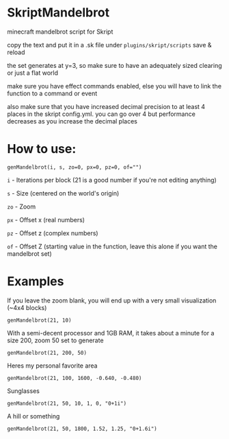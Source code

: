 # SkriptMandelbrot
minecraft mandelbrot script for Skript

copy the text and put it in a .sk file under `plugins/skript/scripts`
save & reload

the set generates at y=3, so make sure to have an adequately sized clearing
or just a flat world

make sure you have effect commands enabled, else you will have
to link the function to a command or event

also make sure that you have increased decimal precision to at least
4 places in the skript config.yml. you can go over 4 but performance
decreases as you increase the decimal places

# How to use:

`genMandelbrot(i, s, zo=0, px=0, pz=0, of="")`

`i` - Iterations per block (21 is a good number if you're not editing anything)

`s` - Size (centered on the world's origin)

`zo` - Zoom

`px` - Offset x (real numbers)

`pz` - Offset z (complex numbers)

`of` - Offset Z (starting value in the function, leave this alone if you want the mandelbrot set)

# Examples

If you leave the zoom blank, you will end up with a very small visualization (~4x4 blocks)

`genMandelbrot(21, 10)`

With a semi-decent processor and 1GB RAM, it takes about a minute for a size 200, zoom 50 set to generate

`genMandelbrot(21, 200, 50)`

Heres my personal favorite area

`genMandelbrot(21, 100, 1600, -0.640, -0.480)`

Sunglasses

`genMandelbrot(21, 50, 10, 1, 0, "0+1i")`

A hill or something

`genMandelbrot(21, 50, 1800, 1.52, 1.25, "0+1.6i")`
